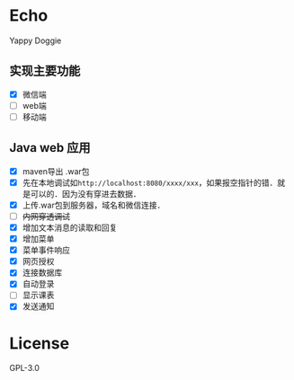 # Echo

Yappy Doggie



## 实现主要功能
- [x] 微信端
- [ ] web端
- [ ] 移动端

## Java web 应用
- [x] maven导出 .war包
- [x] 先在本地调试如`http://localhost:8080/xxxx/xxx`，如果报空指针的错．就是可以的．因为没有穿进去数据．
- [x] 上传.war包到服务器，域名和微信连接．
- [ ] ~~内网穿透调试~~
- [x] 增加文本消息的读取和回复
- [x] 增加菜单
- [x] 菜单事件响应
- [x] 网页授权
- [x] 连接数据库
- [x] 自动登录
- [ ] 显示课表
- [x] 发送通知
# License
GPL-3.0
